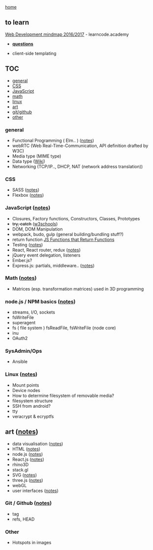 [home](README.md)

## to learn

[Web Development mindmap 2016/2017](https://coggle.it/diagram/Vz9LvW8byvN0I38x) - learncode.academy

- **[questions](questions.md)**

- client-side templating

## TOC
- [general](#general)
- [CSS](#css)
- [JavaScript](#javascript)
- [math](#math)
- [linux](#linux)
- [art](#art)
- [git/github](#git-github)
- [other](#other)

### general
- Functional Programming ( Elm.. )  ([notes](notes/functional.md))
- webRTC (Web Real-Time-Communication, API definition drafted by W3C)
- Media type (MIME type)
- Data type ([Wiki](https://en.wikipedia.org/wiki/Data_type))
- Networking (TCP/IP.., DHCP, NAT (network address translation))

### CSS
- SASS ([notes](notes/CSS/SASS.md))
- Flexbox ([notes](notes/CSS/flexbox.md))

### JavaScript ([notes](notes/javascript/index.md))
- Closures, Factory functions, Constructors, Classes, Prototypes
- ~~try, catch~~ ([w3schools](http://www.w3schools.com/js/js_errors.asp))
- DOM, DOM Manipulation
- webpack, budo, gulp (general building/bundling stuff?)
- return function [JS Functions that Return Functions](https://davidwalsh.name/javascript-functions)
- Testing ([notes](notes/testing.md))
- React, React router, redux ([notes](notes/react/react.md))
- jQuery event delegation, listeners
- Ember.js?
- Express.js:  partials, middleware.. ([notes](notes/javascript/express.md))

### Math ([notes](notes/math/index.md))
- Matrices (esp. transformation matrices) used in 3D programming

### node.js / NPM basics ([notes](notes/javascript/node.md))
- streams, I/O, sockets
- fsWriteFile
- superagent
- fs ( file system ) fsReadFile, fsWriteFile (node core)
- inu
- OAuth2

### SysAdmin/Ops
- Ansible

### Linux ([notes](notes/linux/index.md))
- Mount points
- Device nodes
- How to determine filesystem of removable media?
- filesystem structure
- SSH from android?
- tty
- veracrypt & ecryptfs

## art ([notes](notes/art.md))
- data visualisation ([notes](notes/dataVisualisation.md))
- HTML ([notes](notes/HTML/HTML.md))
- node.js ([notes](notes/javascript/node.md))
- React.js ([notes](notes/javascript/react/react.md))
- rhino3D
- stack.gl
- SVG ([notes](notes/HTML/SVG.md))
- three.js ([notes](notes/javascript/node.md))
- webGL
- user interfaces ([notes](notes/UI.md))

### Git / Github  ([notes](notes/git-github.md))
- tag
- refs, HEAD

### Other
- Hotspots in images
